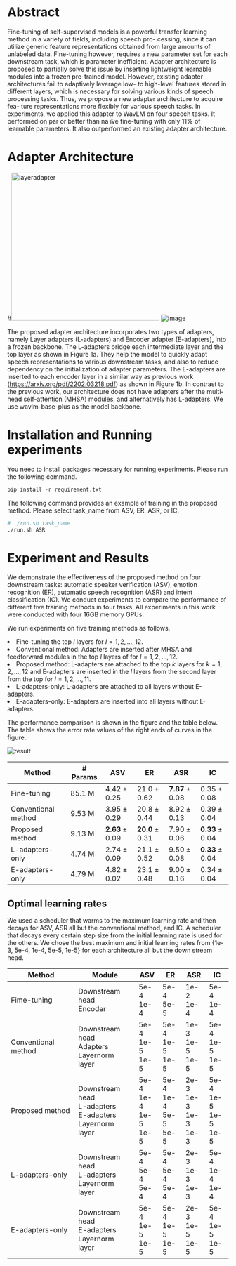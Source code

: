 # Abstract
Fine-tuning of self-supervised models is a powerful transfer learning method in a variety of fields, including speech pro- cessing, since it can utilize generic feature representations obtained from large amounts of unlabeled data. Fine-tuning however, requires a new parameter set for each downstream task, which is parameter inefficient. Adapter architecture is proposed to partially solve this issue by inserting lightweight learnable modules into a frozen pre-trained model. However, existing adapter architectures fail to adaptively leverage low- to high-level features stored in different layers, which is necessary for solving various kinds of speech processing tasks. Thus, we propose a new adapter architecture to acquire fea- ture representations more flexibly for various speech tasks. In experiments, we applied this adapter to WavLM on four speech tasks. It performed on par or better than na ̈ıve fine-tuning with only 11% of learnable parameters. It also outperformed an existing adapter architecture.


# Adapter Architecture
#<img width="337" alt="layeradapter" src="https://user-images.githubusercontent.com/48460458/189790212-b1863b1a-c985-4e1f-86a4-363cd9f31ffc.png">
![image](https://user-images.githubusercontent.com/48460458/197088193-85d2cb3f-c16a-41f1-a2f7-fad73209bdde.png)

The proposed adapter architecture incorporates two types of adapters, namely Layer adapters (L-adapters) and Encoder adapter (E-adapters), into a frozen backbone. The L-adapters bridge each intermediate layer and the top layer as shown in Figure 1a. They help the model to quickly adapt speech representations to various downstream tasks, and also to reduce dependency on the initialization of adapter parameters. The E-adapters are inserted to each encoder layer in a similar way as previous work (https://arxiv.org/pdf/2202.03218.pdf) as shown in Figure 1b. In contrast to the previous work, our architecture does not have adapters after the multi-head self-attention (MHSA) modules, and alternatively has L-adapters.
We use wavlm-base-plus as the model backbone.

# Installation and Running experiments
You need to install packages necessary for running experiments. Please run the following command.
```python
pip install -r requirement.txt
```

The following command provides an example of training in the proposed method. Please select task_name from ASV, ER, ASR, or IC.
```sh
# ./run.sh task_name
./run.sh ASR
```

# Experiment and Results
<!-- ![result](https://user-images.githubusercontent.com/48460458/189800739-e711e953-9095-45d6-bdec-f509581965bb.png) -->

We demonstrate the effectiveness of the proposed method on
four downstream tasks: automatic speaker verification (ASV), emotion recognition (ER), automatic speech recognition (ASR) and intent classification (IC). 
We conduct experiments to compare the performance of different five training methods in four tasks.
All experiments in this work were conducted with four 16GB memory GPUs.

We run experiments on five training methods as follows.
    <li> Fine-tuning the top $l$ layers for $l = 1, 2, \dots ,12$. 
    <li> Conventional method: Adapters are inserted after MHSA and feedforward modules in the top $l$ layers of for $l = 1, 2, \dots , 12$.
    <li> Proposed method: L-adapters are attached to the top $k$ layers for $k = 1, 2, \dots , 12$ and E-adapters are inserted in the $l$ layers from the second layer from the top for $l = 1, 2, \dots, 11$.
    <li> L-adapters-only: L-adapters are attached to all layers without E-adapters.
    <li> E-adapters-only: E-adapters are inserted into all layers without L-adapters.

The performance comparison is shown in the figure and the table below. The table shows the error rate values of the right ends of curves in the figure.

![result](https://user-images.githubusercontent.com/48460458/190456712-4f6252a6-f931-45ee-bea1-68a022d7738f.png)


| Method              | # Params | ASV                                 | ER                                     | ASR                      | IC                        | 
| ------------------- | -------- | --------------------------------------- | ----------------------------------------- | ---------------------------- | ----------------------------- | 
| Fine-tuning         | 85.1 M   | $4.42\pm 0.25$                          | $21.0 \pm 0.62$                          | $\boldsymbol{7.87} \pm 0.08$ | $0.35 \pm 0.08$             | 
| Conventional method | 9.53 M   | $3.95 \pm0.29$                          | $20.8 \pm 0.44$                          | $8.92 \pm 0.13$              | $0.39 \pm 0.04$             | 
| Proposed method     | 9.13 M   | $\boldsymbol{2.63}\pm 0.09$ | $\boldsymbol{20.0} \pm 0.31$ | $7.90 \pm 0.06$              | $\boldsymbol{0.33} \pm 0.04$             | 
| L-adapters-only     | 4.74 M   | $2.74\pm 0.09$                          | $21.1 \pm 0.52$                          | $9.50 \pm 0.08$              | $\boldsymbol{0.33}\pm 0.04$ | 
| E-adapters-only     | 4.79 M   | $4.82\pm 0.02$                          | $23.1 \pm 0.48$                          | $9.00 \pm 0.16$              | $0.34 \pm 0.04$             | 



## Optimal learning rates
We used a scheduler that warms to the maximum
learning rate and then decays for ASV, ASR all but the
conventional method, and IC. A scheduler that decays every
certain step size from the initial learning rate is used for the
others. We chose the best maximum and initial learning rates
from {1e-3, 5e-4, 1e-4, 5e-5, 1e-5} for each architecture all but the down stream head.


| Method              | Module                                                         | ASV                                    | ER                                     | ASR                              | IC                                      | 
| ------------------- | -------------------------------------------------------------- | -------------------------------------- | -------------------------------------- | -------------------------------- | --------------------------------------- | 
| Fime-tuning         | Downstream head <br>Encoder                                    | 5e-4<br>1e-4                       | 5e-4<br>5e-5                      | 1e-2<br>1e-4                   | 5e-4<br>1e-4                        | 
| Conventional method | Downstream head<br>Adapters<br>Layernorm layer                 | 5e-4<br>1e-5<br>1e-5           | 5e-4<br>1e-5<br>1e-5           | 1e-3<br>1e-5<br>1e-5      | 5e-4<br>1e-5<br>1e-5            | 
| Proposed method     | Downstream head<br>L-adapters<br>E-adapters<br>Layernorm layer | 5e-4<br>1e-4<br>1e-5<br>1e-5 |5e-4 <br>1e-4<br>5e-5<br>5e-5 | 2e-3<br>1e-3<br>1e-3<br>1e-3 | 5e-4<br>1e-5 <br>1e-5 <br>1e-5 | 
| L-adapters-only     | Downstream head<br>L-adapters<br>Layernorm layer               | 5e-4<br>5e-4<br>5e-4             | 5e-4<br>5e-4<br>5e-4             | 2e-3<br>1e-3<br>1e-3          | 5e-4<br>1e-4<br>1e-4              | 
| E-adapters-only     | Downstream head<br>E-adapters<br>Layernorm layer               | 5e-4<br>1e-5<br>1e-5           | 5e-4<br>1e-5<br>1e-5           | 2e-3<br>1e-5<br>1e-5      | 5e-4<br>1e-5<br>1e-5            | 

